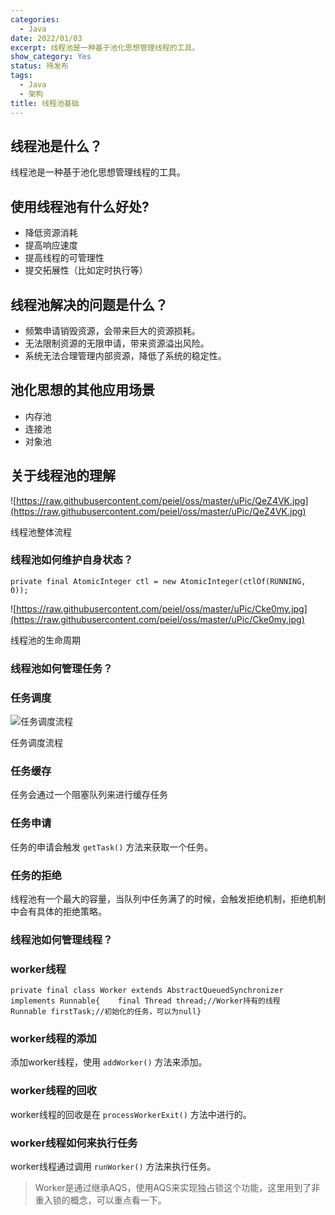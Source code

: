 ```yaml
---
categories:
  - Java
date: 2022/01/03
excerpt: 线程池是一种基于池化思想管理线程的工具。
show_category: Yes
status: 待发布
tags:
  - Java
  - 架构
title: 线程池基础
---
```



## 线程池是什么？

线程池是一种基于池化思想管理线程的工具。

## 使用线程池有什么好处?

- 降低资源消耗
- 提高响应速度
- 提高线程的可管理性
- 提交拓展性（比如定时执行等）

## 线程池解决的问题是什么？

- 频繁申请销毁资源，会带来巨大的资源损耗。
- 无法限制资源的无限申请，带来资源溢出风险。
- 系统无法合理管理内部资源，降低了系统的稳定性。

## 池化思想的其他应用场景

- 内存池
- 连接池
- 对象池

## 关于线程池的理解

![https://raw.githubusercontent.com/peiel/oss/master/uPic/QeZ4VK.jpg](https://raw.githubusercontent.com/peiel/oss/master/uPic/QeZ4VK.jpg)

线程池整体流程

### 线程池如何维护自身状态？

```
private final AtomicInteger ctl = new AtomicInteger(ctlOf(RUNNING, 0));
```

![https://raw.githubusercontent.com/peiel/oss/master/uPic/Cke0my.jpg](https://raw.githubusercontent.com/peiel/oss/master/uPic/Cke0my.jpg)

线程池的生命周期

### 线程池如何管理任务？

### 任务调度

![任务调度流程](https://raw.githubusercontent.com/peiel/oss/master/uPic/sE7lun.jpg)

任务调度流程

### 任务缓存

任务会通过一个阻塞队列来进行缓存任务

### 任务申请

任务的申请会触发 `getTask()` 方法来获取一个任务。

### 任务的拒绝

线程池有一个最大的容量，当队列中任务满了的时候，会触发拒绝机制，拒绝机制中会有具体的拒绝策略。

### 线程池如何管理线程？

### worker线程

```
private final class Worker extends AbstractQueuedSynchronizer implements Runnable{    final Thread thread;//Worker持有的线程    Runnable firstTask;//初始化的任务，可以为null}
```

### worker线程的添加

添加worker线程，使用 `addWorker()` 方法来添加。

### worker线程的回收

worker线程的回收是在 `processWorkerExit()` 方法中进行的。

### worker线程如何来执行任务

worker线程通过调用 `runWorker()` 方法来执行任务。

> Worker是通过继承AQS，使用AQS来实现独占锁这个功能，这里用到了非重入锁的概念，可以重点看一下。
>